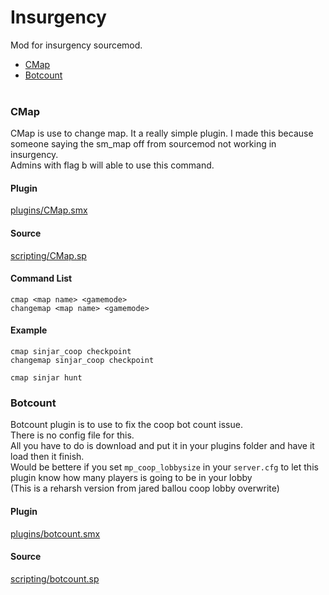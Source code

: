 # Insurgency
Mod for insurgency sourcemod.

 * <a href='#CMap'>CMap</a>
 * <a href='#botcount'>Botcount</a><br><br>


### CMap
CMap is use to change map. It a really simple plugin. I made this because someone saying the sm_map off from sourcemod not working in insurgency.<br>
Admins with flag b will able to use this command.

#### Plugin
[plugins/CMap.smx](https://github.com/AzumiNeko/Insurgency/blob/master/plugins/CMap.smx?raw=true)

#### Source
[scripting/CMap.sp](https://github.com/AzumiNeko/Insurgency/blob/master/scripting/CMap.sp)

#### Command List
```
cmap <map name> <gamemode>
changemap <map name> <gamemode>
```

#### Example
```
cmap sinjar_coop checkpoint
changemap sinjar_coop checkpoint

cmap sinjar hunt
```


### Botcount
Botcount plugin is to use to fix the coop bot count issue.<br>
There is no config file for this.<br>
All you have to do is download and put it in your plugins folder and have it load then it finish.<br>
Would be bettere if you set `mp_coop_lobbysize` in your `server.cfg` to let this plugin know how many players is going to be in your lobby<br>
(This is a reharsh version from jared ballou coop lobby overwrite)<br>

#### Plugin
[plugins/botcount.smx](https://github.com/AzumiNeko/Insurgency/blob/master/plugins/botcount.smx?raw=true)

#### Source
[scripting/botcount.sp](https://github.com/AzumiNeko/Insurgency/blob/master/scripting/botcount.sp)
